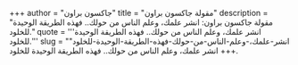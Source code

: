 +++
author = "جاكسون براون"
title = "مقولة جاكسون براون"
description = "مقولة جاكسون براون: انشر علمك، وعلم الناس من حولك.. فهذه الطريقة الوحيدة للخلود."
quote = '''انشر علمك، وعلم الناس من حولك.. فهذه الطريقة الوحيدة للخلود.'''
slug = "انشر-علمك،-وعلم-الناس-من-حولك-فهذه-الطريقة-الوحيدة-للخلود"
+++
انشر علمك، وعلم الناس من حولك.. فهذه الطريقة الوحيدة للخلود.
